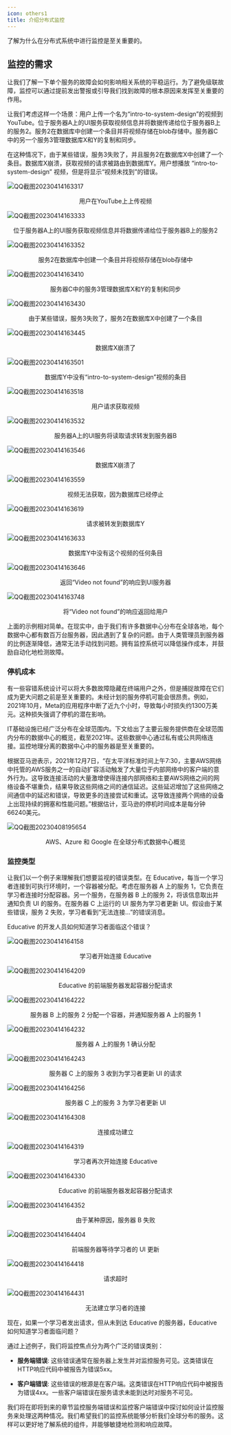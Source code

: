 ```yaml
---
icon: others1
title: 介绍分布式监控
---
```


了解为什么在分布式系统中进行监控是至关重要的。

## 监控的需求

让我们了解一下单个服务的故障会如何影响相关系统的平稳运行。为了避免级联故障，监控可以通过提前发出警报或引导我们找到故障的根本原因来发挥至关重要的作用。

让我们考虑这样一个场景：用户上传一个名为“intro-to-system-design”的视频到YouTube。位于服务器A上的UI服务获取视频信息并将数据传递给位于服务器B上的服务2。服务2在数据库中创建一个条目并将视频存储在blob存储中。服务器C中的另一个服务3管理数据库X和Y的复制和同步。

在这种情况下，由于某些错误，服务3失败了，并且服务2在数据库X中创建了一个条目。数据库X崩溃，获取视频的请求被路由到数据库Y。用户想播放 “intro-to-system-design” 视频，但是将显示“视频未找到”的错误。

![QQ截图20230414163317](/img/13-Distributed%20Monitoring/QQ%E6%88%AA%E5%9B%BE20230414163317.png)

<center>用户在YouTube上上传视频</center>

![QQ截图20230414163333](/img/13-Distributed%20Monitoring/QQ%E6%88%AA%E5%9B%BE20230414163333.png)

<center>位于服务器A上的UI服务获取视频信息并将数据传递给位于服务器B上的服务2</center>

![QQ截图20230414163352](/img/13-Distributed%20Monitoring/QQ%E6%88%AA%E5%9B%BE20230414163352.png)

<center>服务2在数据库中创建一个条目并将视频存储在blob存储中</center>

![QQ截图20230414163410](/img/13-Distributed%20Monitoring/QQ%E6%88%AA%E5%9B%BE20230414163410.png)

<center>服务器C中的服务3管理数据库X和Y的复制和同步</center>

![QQ截图20230414163430](/img/13-Distributed%20Monitoring/QQ%E6%88%AA%E5%9B%BE20230414163430.png)

<center>由于某些错误，服务3失败了，服务2在数据库X中创建了一个条目</center>

![QQ截图20230414163445](/img/13-Distributed%20Monitoring/QQ%E6%88%AA%E5%9B%BE20230414163445.png)

<center>数据库X崩溃了</center>

![QQ截图20230414163501](/img/13-Distributed%20Monitoring/QQ%E6%88%AA%E5%9B%BE20230414163501.png)

<center>数据库Y中没有“intro-to-system-design”视频的条目</center>

![QQ截图20230414163518](/img/13-Distributed%20Monitoring/QQ%E6%88%AA%E5%9B%BE20230414163518.png)

<center>用户请求获取视频</center>

![QQ截图20230414163532](/img/13-Distributed%20Monitoring/QQ%E6%88%AA%E5%9B%BE20230414163532.png)

<center>服务器A上的UI服务将读取请求转发到服务器B</center>

![QQ截图20230414163546](/img/13-Distributed%20Monitoring/QQ%E6%88%AA%E5%9B%BE20230414163546.png)

<center>数据库X崩溃了</center>

![QQ截图20230414163559](/img/13-Distributed%20Monitoring/QQ%E6%88%AA%E5%9B%BE20230414163559.png)

<center>视频无法获取，因为数据库已经停止</center>

![QQ截图20230414163619](/img/13-Distributed%20Monitoring/QQ%E6%88%AA%E5%9B%BE20230414163619.png)

<center>请求被转发到数据库Y</center>

![QQ截图20230414163633](/img/13-Distributed%20Monitoring/QQ%E6%88%AA%E5%9B%BE20230414163633.png)

<center>数据库Y中没有这个视频的任何条目</center>

![QQ截图20230414163646](/img/13-Distributed%20Monitoring/QQ%E6%88%AA%E5%9B%BE20230414163646.png)

<center>返回“Video not found”的响应到UI服务器</center>

![QQ截图20230414163748](/img/13-Distributed%20Monitoring/QQ%E6%88%AA%E5%9B%BE20230414163748.png)

<center>将“Video not found”的响应返回给用户</center>

上面的示例相对简单。在现实中，由于我们有许多数据中心分布在全球各地，每个数据中心都有数百万台服务器，因此遇到了复杂的问题。由于人类管理员到服务器的比例逐渐降低，通常无法手动找到问题。拥有监控系统可以降低操作成本，并鼓励自动化地检测故障。

### 停机成本

有一些容错系统设计可以将大多数故障隐藏在终端用户之外，但是捕捉故障在它们成为更大问题之前是至关重要的。未经计划的服务停机可能会很昂贵。例如，2021年10月，Meta的应用程序中断了近九个小时，导致每小时损失约1300万美元。这种损失强调了停机的潜在影响。

IT基础设施已经广泛分布在全球范围内。下文给出了主要云服务提供商在全球范围内分布的数据中心的概览，截至2021年。这些数据中心通过私有或公共网络连接。监控地理分离的数据中心中的服务器是至关重要的。

根据亚马逊表示，2021年12月7日，“在太平洋标准时间上午7:30，主要AWS网络中托管的AWS服务之一的自动扩容活动触发了大量位于内部网络中的客户端的意外行为。这导致连接活动的大量激增使得连接内部网络和主要AWS网络之间的网络设备不堪重负，结果导致这些网络之间的通信延迟。这些延迟增加了这些网络之间通信中的延迟和错误，导致更多的连接尝试和重试。这导致连接两个网络的设备上出现持续的拥塞和性能问题。”根据估计，亚马逊的停机时间成本是每分钟66240美元。

![QQ截图20230408195654](/img/13-Distributed%20Monitoring/QQ%E6%88%AA%E5%9B%BE20230408195654.png)

<center>AWS、Azure 和 Google 在全球分布式数据中心概览</center>

### 监控类型

让我们以一个例子来理解我们想要监视的错误类型。在 Educative，每当一个学习者连接到可执行环境时，一个容器被分配。考虑在服务器 A 上的服务 1，它负责在学习者连接时分配容器。另一个服务，在服务器 B 上的服务 2，将该信息取出并通知负责 UI 的服务。在服务器 C 上运行的 UI 服务为学习者更新 UI。假设由于某些错误，服务 2 失败，学习者看到“无法连接…”的错误消息。

Educative 的开发人员如何知道学习者面临这个错误？

![QQ截图20230414164158](/img/13-Distributed%20Monitoring/QQ%E6%88%AA%E5%9B%BE20230414164158.png)

<center>学习者开始连接 Educative</center>

![QQ截图20230414164209](/img/13-Distributed%20Monitoring/QQ%E6%88%AA%E5%9B%BE20230414164209.png)

<center>Educative 的前端服务器发起容器分配请求</center>

![QQ截图20230414164222](/img/13-Distributed%20Monitoring/QQ%E6%88%AA%E5%9B%BE20230414164222.png)

<center>服务器 B 上的服务 2 分配一个容器，并通知服务器 A 上的服务 1</center>

![QQ截图20230414164232](/img/13-Distributed%20Monitoring/QQ%E6%88%AA%E5%9B%BE20230414164232.png)

<center>服务器 A 上的服务 1 确认分配</center>

![QQ截图20230414164243](/img/13-Distributed%20Monitoring/QQ%E6%88%AA%E5%9B%BE20230414164243.png)

<center>服务器 C 上的服务 3 收到为学习者更新 UI 的请求</center>

![QQ截图20230414164256](/img/13-Distributed%20Monitoring/QQ%E6%88%AA%E5%9B%BE20230414164256.png)

<center>服务器 C 上的服务 3 为学习者更新 UI</center>

![QQ截图20230414164308](/img/13-Distributed%20Monitoring/QQ%E6%88%AA%E5%9B%BE20230414164308.png)

<center>连接成功建立</center>

![QQ截图20230414164319](/img/13-Distributed%20Monitoring/QQ%E6%88%AA%E5%9B%BE20230414164319.png)

<center>学习者再次开始连接 Educative</center>

![QQ截图20230414164330](/img/13-Distributed%20Monitoring/QQ%E6%88%AA%E5%9B%BE20230414164330.png)

<center>Educative 的前端服务器发起容器分配请求</center>

![QQ截图20230414164352](/img/13-Distributed%20Monitoring/QQ%E6%88%AA%E5%9B%BE20230414164352.png)

<center>由于某种原因，服务器 B 失败</center>

![QQ截图20230414164404](/img/13-Distributed%20Monitoring/QQ%E6%88%AA%E5%9B%BE20230414164404.png)

<center>前端服务器等待学习者的 UI 更新</center>

![QQ截图20230414164418](/img/13-Distributed%20Monitoring/QQ%E6%88%AA%E5%9B%BE20230414164418.png)

<center>请求超时</center>

![QQ截图20230414164431](/img/13-Distributed%20Monitoring/QQ%E6%88%AA%E5%9B%BE20230414164431.png)

<center>无法建立学习者的连接</center>

现在，如果一个学习者发出请求，但从未到达 Educative 的服务器，Educative 如何知道学习者面临问题？

通过上述例子，我们将监控焦点分为两个广泛的错误类别：

* **服务端错误**: 这些错误通常在服务器上发生并对监控服务可见。这类错误在HTTP响应代码中被报告为错误5xx。

- **客户端错误**: 这些错误的根源是在客户端。这类错误在HTTP响应代码中被报告为错误4xx。一些客户端错误在服务请求未能到达时对服务不可见。


我们将在即将到来的章节监控服务端错误和监控客户端错误中探讨如何设计监控服务来处理这两种情况。我们希望我们的监控系统能够分析我们全球分布的服务。这样可以更好地了解系统的组件，并能够敏捷地检测和响应故障。